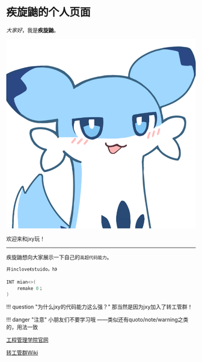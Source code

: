 # 疾旋鼬的个人页面



*大家好*，我是**疾旋鼬**。

![jxy的照片](./pic/jxy1.png)

欢迎来和jxy玩！

---

疾旋鼬想向大家展示一下自己的`高超代码能力`。

```C
井inclove《stuido。h》

INT mian<>(
    remake 0；
)
```

!!! question "为什么jxy的代码能力这么强？"
    那当然是因为jxy加入了转工管群！

!!! danger "注意"
    小朋友们不要学习哦
    ——类似还有quoto/note/warning之类的，用法一致

[工程管理学院官网](https://sme.nju.edu.cn/ "访问SME官网")

[转工管群Wiki](../index.md)